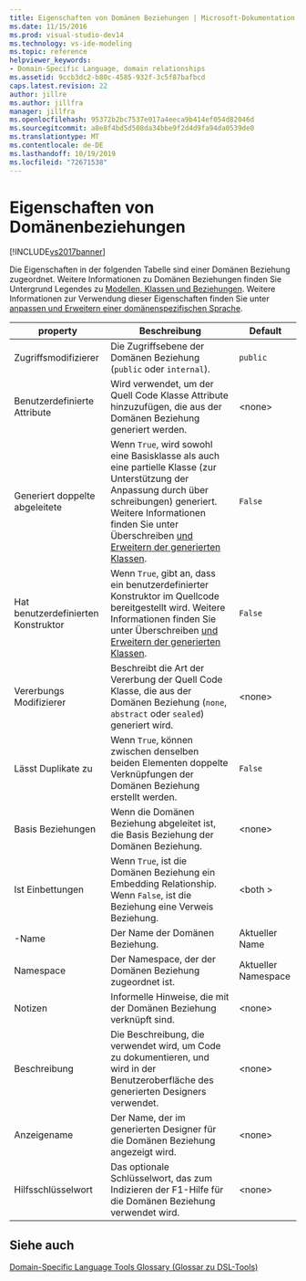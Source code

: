 ```yaml
---
title: Eigenschaften von Domänen Beziehungen | Microsoft-Dokumentation
ms.date: 11/15/2016
ms.prod: visual-studio-dev14
ms.technology: vs-ide-modeling
ms.topic: reference
helpviewer_keywords:
- Domain-Specific Language, domain relationships
ms.assetid: 9ccb3dc2-b80c-4585-932f-3c5f87bafbcd
caps.latest.revision: 22
author: jillre
ms.author: jillfra
manager: jillfra
ms.openlocfilehash: 95372b2bc7537e017a4eeca9b414ef054d82046d
ms.sourcegitcommit: a8e8f4bd5d508da34bbe9f2d4d9fa94da0539de0
ms.translationtype: MT
ms.contentlocale: de-DE
ms.lasthandoff: 10/19/2019
ms.locfileid: "72671538"
---
```

# <a name="properties-of-domain-relationships"></a>Eigenschaften von Domänenbeziehungen
[!INCLUDE[vs2017banner](../includes/vs2017banner.md)]

Die Eigenschaften in der folgenden Tabelle sind einer Domänen Beziehung zugeordnet. Weitere Informationen zu Domänen Beziehungen finden Sie Untergrund Legendes zu [Modellen, Klassen und Beziehungen](../modeling/understanding-models-classes-and-relationships.md). Weitere Informationen zur Verwendung dieser Eigenschaften finden Sie unter [anpassen und Erweitern einer domänenspezifischen Sprache](../modeling/customizing-and-extending-a-domain-specific-language.md).

|property|Beschreibung|Default|
|--------------|-----------------|-------------|
|Zugriffsmodifizierer|Die Zugriffsebene der Domänen Beziehung (`public` oder `internal`).|`public`|
|Benutzerdefinierte Attribute|Wird verwendet, um der Quell Code Klasse Attribute hinzuzufügen, die aus der Domänen Beziehung generiert werden.|\<none>|
|Generiert doppelte abgeleitete|Wenn `True`, wird sowohl eine Basisklasse als auch eine partielle Klasse (zur Unterstützung der Anpassung durch über schreibungen) generiert. Weitere Informationen finden Sie unter Überschreiben [und Erweitern der generierten Klassen](../modeling/overriding-and-extending-the-generated-classes.md).|`False`|
|Hat benutzerdefinierten Konstruktor|Wenn `True`, gibt an, dass ein benutzerdefinierter Konstruktor im Quellcode bereitgestellt wird. Weitere Informationen finden Sie unter Überschreiben [und Erweitern der generierten Klassen](../modeling/overriding-and-extending-the-generated-classes.md).|`False`|
|Vererbungs Modifizierer|Beschreibt die Art der Vererbung der Quell Code Klasse, die aus der Domänen Beziehung (`none`, `abstract` oder `sealed`) generiert wird.|\<none>|
|Lässt Duplikate zu|Wenn `True`, können zwischen denselben beiden Elementen doppelte Verknüpfungen der Domänen Beziehung erstellt werden.|`False`|
|Basis Beziehungen|Wenn die Domänen Beziehung abgeleitet ist, die Basis Beziehung der Domänen Beziehung.|\<none>|
|Ist Einbettungen|Wenn `True`, ist die Domänen Beziehung ein Embedding Relationship. Wenn `False`, ist die Beziehung eine Verweis Beziehung.|\<both >|
|-Name|Der Name der Domänen Beziehung.|Aktueller Name|
|Namespace|Der Namespace, der der Domänen Beziehung zugeordnet ist.|Aktueller Namespace|
|Notizen|Informelle Hinweise, die mit der Domänen Beziehung verknüpft sind.|\<none>|
|Beschreibung|Die Beschreibung, die verwendet wird, um Code zu dokumentieren, und wird in der Benutzeroberfläche des generierten Designers verwendet.|\<none>|
|Anzeigename|Der Name, der im generierten Designer für die Domänen Beziehung angezeigt wird.|\<none>|
|Hilfsschlüsselwort|Das optionale Schlüsselwort, das zum Indizieren der F1-Hilfe für die Domänen Beziehung verwendet wird.|\<none>|

## <a name="see-also"></a>Siehe auch
 [Domain-Specific Language Tools Glossary (Glossar zu DSL-Tools)](https://msdn.microsoft.com/ca5e84cb-a315-465c-be24-76aa3df276aa)
